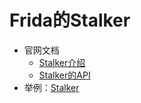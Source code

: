 # Frida的Stalker

* 官网文档
  * [Stalker介绍](https://frida.re/docs/stalker/)
  * [Stalker的API](https://frida.re/docs/javascript-api/#stalker)
* 举例：[Stalker](../../frida_example/ios_objc/stalker/README.md)
